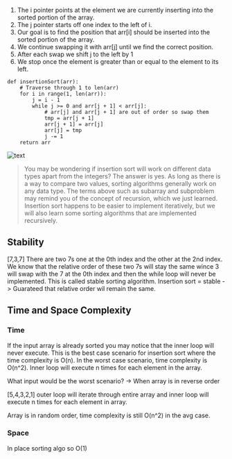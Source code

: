 1. The i pointer points at the element we are currently inserting into the sorted portion of the array.
2. The j pointer starts off one index to the left of i.
3. Our goal is to find the position that arr[i] should be inserted into the sorted portion of the array.
4. We continue swapping it with arr[j] until we find the correct position.
5. After each swap we shift j to the left by 1
6. We stop once the element is greater than or equal to the element to its left.

```
def insertionSort(arr):
    # Traverse through 1 to len(arr)
    for i in range(1, len(arr)):
        j = i - 1
        while j >= 0 and arr[j + 1] < arr[j]:
            # arr[j] and arr[j + 1] are out of order so swap them 
            tmp = arr[j + 1]
            arr[j + 1] = arr[j]
            arr[j] = tmp
            j -= 1
    return arr
```

![text](https://imagedelivery.net/CLfkmk9Wzy8_9HRyug4EVA/f6edc4d8-ebbe-4276-a4d6-b7272268dd00/sharpen=1)

> You may be wondering if insertion sort will work on different data types apart from the integers? The answer is yes. As long as there is a way to compare two values, sorting algorithms generally work on any data type.
> The terms above such as subarray and subproblem may remind you of the concept of recursion, which we just learned. Insertion sort happens to be easier to implement iteratively, but we will also learn some sorting algorithms that are implemented recursively.

## Stability 
[7,3,7]
There are two 7s one at the 0th index and the other at the 2nd index. We know that the relative order of these two 7s will stay the same wince 3 will swap with the 7 at the 0th index and then the while loop will never be implemented. 
This is called stable sorting algorithm. Insertion sort = stable -> Guarateed that relative order wil remain the same.

## Time and Space Complexity

### Time
If the input array is already sorted you may notice that the inner loop will never execute. This is the best case scenario for insertion sort where the time complexity is O(n).
In the worst case scenario, time complexity is O(n^2). Inner loop will execute n times for each element in the array.

What input would be the worst scenario?
-> When array is in reverse order

[5,4,3,2,1]
outer loop will iterate through entire array and inner loop will execute n times for each element in array.

Array is in random order, time complexity is still O(n^2) in the avg case. 

### Space
In place sorting algo so O(1)

